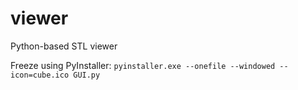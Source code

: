 # viewer
Python-based STL viewer

Freeze using PyInstaller:
```pyinstaller.exe --onefile --windowed --icon=cube.ico GUI.py```
